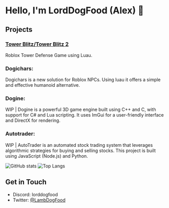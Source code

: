 # Hello, I'm LordDogFood (Alex) 👋

## Projects

### [Tower Blitz/Tower Blitz 2](https://www.roblox.com/games/4739557376/Tower-Blitz)
Roblox Tower Defense Game using Luau.
### Dogichars:
Dogichars is a new solution for Roblox NPCs. Using luau it offers a simple and effective humanoid alternative.
### Dogine: 
WIP | Dogine is a powerful 3D game engine built using C++ and C, with support for C# and Lua scripting. It uses ImGui for a user-friendly interface and DirectX for rendering.
### Autotrader:
WIP | AutoTrader is an automated stock trading system that leverages algorithmic strategies for buying and selling stocks. This project is built using JavaScript (Node.js) and Python.

![GitHub stats](https://github-readme-stats-mofb.vercel.app/api?username=LambDogFood&show_icons=true&theme=tokyonight)
![Top Langs](https://github-readme-stats-mofb.vercel.app/api/top-langs/?username=LambDogFood&layout=compact&count-private=true&theme=tokyonight)

## Get in Touch

- Discord: lorddogfood
- Twitter: [@LambDogFood](https://twitter.com/LambDogFood)
